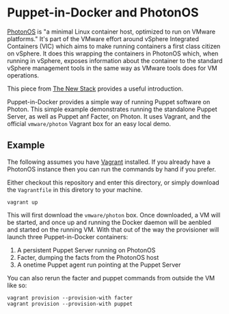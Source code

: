 # Puppet-in-Docker and PhotonOS

[PhotonOS](https://vmware.github.io/photon/) is "a minimal Linux container
host, optimized to run on VMware platforms." It's part of the VMware
effort around vSphere Integrated Containers (VIC) which aims to make
running containers a first class citizen on vSphere. It does this wrapping
the containers in PhotonOS which, when running in vSphere, exposes information
about the container to the standard vSphere management tools in the same way
as VMware tools does for VM operations.

This piece from [The New
Stack](http://thenewstack.io/vmwares-photon-platform-and-how-it-treats-containers/)
provides a useful introduction.

Puppet-in-Docker provides a simple way of running Puppet software on
Photon. This simple example demonstrates running the standalone Puppet
Server, as well as Puppet anf Facter, on Photon. It uses Vagrant, and
the official `vmware/photon` Vagrant box for an easy local demo.

## Example

The following assumes you have [Vagrant](https://vagrantup.com)
installed. If you already have a PhotonOS instance then you can run the
commands by hand if you prefer.

Either checkout this repository and enter this directory, or simply
download the `Vagrantfile` in this diretory to your machine.

```
vagrant up
```

This will first download the `vmware/photon` box. Once downloaded, a VM
will be started, and once up and running the Docker daemon will be
aenbled and started on the running VM. With that out of the way the
provisioner will launch three Puppet-in-Docker containers:

1. A persistent Puppet Server running on PhotonOS
2. Facter, dumping the facts from the PhotonOS host
3. A onetime Puppet agent run pointing at the Puppet Server

You can also rerun the facter and puppet commands from outside the VM
like so:

```
vagrant provision --provision-with facter
vagrant provision --provision-with puppet
```
